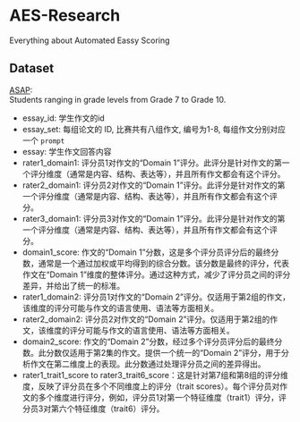 # AES-Research
Everything about Automated Eassy Scoring


## Dataset

[ASAP](https://www.kaggle.com/c/asap-aes/data?select=Essay_Set_Descriptions.zip):  
Students ranging in grade levels from Grade 7 to Grade 10.

- essay_id: 学生作文的id
- essay_set: 每组论文的 ID, 比赛共有八组作文, 编号为1-8, 每组作文分别对应一个 `prompt` 
- essay: 学生作文回答内容
- rater1_domain1: 评分员1对作文的“Domain 1”评分。此评分是针对作文的第一个评分维度（通常是内容、结构、表达等），并且所有作文都会有这个评分。
- rater2_domain1: 评分员2对作文的“Domain 1”评分。此评分是针对作文的第一个评分维度（通常是内容、结构、表达等），并且所有作文都会有这个评分。
- rater3_domain1: 评分员3对作文的“Domain 1”评分。此评分是针对作文的第一个评分维度（通常是内容、结构、表达等），并且所有作文都会有这个评分。
- domain1_score:  作文的“Domain 1”分数，这是多个评分员评分后的最终分数，通常是一个通过加权或平均得到的综合分数。该分数是最终的评分，代表作文在“Domain 1”维度的整体评分。通过这种方式，减少了评分员之间的评分差异，并给出了统一的标准。
- rater1_domain2: 评分员1对作文的“Domain 2”评分。仅适用于第2组的作文，该维度的评分可能与作文的语言使用、语法等方面相关。
- rater2_domain2: 评分员2对作文的“Domain 2”评分。仅适用于第2组的作文，该维度的评分可能与作文的语言使用、语法等方面相关。
- domain2_score: 作文的“Domain 2”分数，经过多个评分员评分后的最终分数。此分数仅适用于第2集的作文。提供一个统一的“Domain 2”评分，用于分析作文在第二维度上的表现。此分数通过处理评分员之间的差异得出。
- rater1_trait1_score to rater3_trait6_score：这是针对第7组和第8组的评分维度，反映了评分员在多个不同维度上的评分（trait scores）。每个评分员对作文的多个维度进行评分，例如，评分员1对第一个特征维度（trait1）评分，评分员3对第六个特征维度（trait6）评分。
